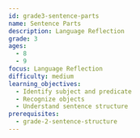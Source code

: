 ```yaml
---
id: grade3-sentence-parts
name: Sentence Parts
description: Language Reflection
grade: 3
ages:
  - 8
  - 9
focus: Language Reflection
difficulty: medium
learning_objectives:
  - Identify subject and predicate
  - Recognize objects
  - Understand sentence structure
prerequisites:
  - grade-2-sentence-structure
---
```


